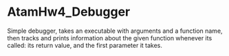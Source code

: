 # AtamHw4_Debugger
Simple debugger, takes an executable with arguments and a function name, then tracks and prints information about the given function whenever its called: its return value, and the first parameter it takes.

